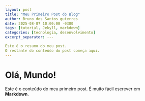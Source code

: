 ```yaml
---
layout: post
title: "Meu Primeiro Post do Blog"
author: Bruno dos Santos guterres
date: 2025-08-07 10:00:00 -0300
tags: [tutorial, Jekyll, markdown]
categories: [tecnologia, desenvolvimento]
excerpt_separator: ---

Este é o resumo do meu post.
O restante do conteúdo do post começa aqui.
---
```


# Olá, Mundo!

Este é o conteúdo do meu primeiro post. É muito fácil escrever em **Markdown**.